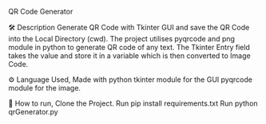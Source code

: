 QR Code Generator

🛠️ Description
Generate QR Code with Tkinter GUI and save the QR Code into the Local Directory (cwd). The project utilises pyqrcode and png module in python to generate QR code of any text. The Tkinter Entry field takes the value and store it in a variable which is then converted to Image Code.

⚙️ Language Used,
Made with python
tkinter module for the GUI
pyqrcode module for the image.


🌟 How to run,
Clone the Project.
Run pip install requirements.txt
Run python qrGenerator.py
